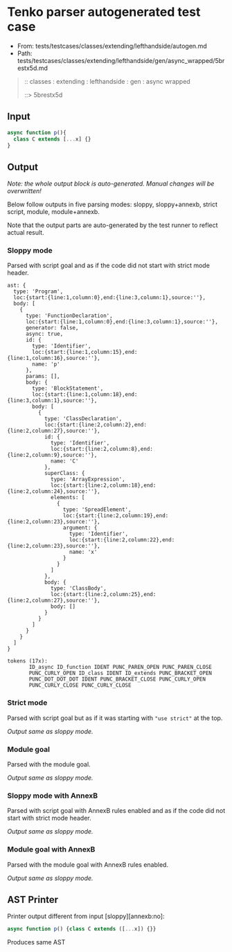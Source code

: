 # Tenko parser autogenerated test case

- From: tests/testcases/classes/extending/lefthandside/autogen.md
- Path: tests/testcases/classes/extending/lefthandside/gen/async_wrapped/5brestx5d.md

> :: classes : extending : lefthandside : gen : async wrapped
>
> ::> 5brestx5d

## Input


`````js
async function p(){
  class C extends [...x] {}
}
`````

## Output

_Note: the whole output block is auto-generated. Manual changes will be overwritten!_

Below follow outputs in five parsing modes: sloppy, sloppy+annexb, strict script, module, module+annexb.

Note that the output parts are auto-generated by the test runner to reflect actual result.

### Sloppy mode

Parsed with script goal and as if the code did not start with strict mode header.

`````
ast: {
  type: 'Program',
  loc:{start:{line:1,column:0},end:{line:3,column:1},source:''},
  body: [
    {
      type: 'FunctionDeclaration',
      loc:{start:{line:1,column:0},end:{line:3,column:1},source:''},
      generator: false,
      async: true,
      id: {
        type: 'Identifier',
        loc:{start:{line:1,column:15},end:{line:1,column:16},source:''},
        name: 'p'
      },
      params: [],
      body: {
        type: 'BlockStatement',
        loc:{start:{line:1,column:18},end:{line:3,column:1},source:''},
        body: [
          {
            type: 'ClassDeclaration',
            loc:{start:{line:2,column:2},end:{line:2,column:27},source:''},
            id: {
              type: 'Identifier',
              loc:{start:{line:2,column:8},end:{line:2,column:9},source:''},
              name: 'C'
            },
            superClass: {
              type: 'ArrayExpression',
              loc:{start:{line:2,column:18},end:{line:2,column:24},source:''},
              elements: [
                {
                  type: 'SpreadElement',
                  loc:{start:{line:2,column:19},end:{line:2,column:23},source:''},
                  argument: {
                    type: 'Identifier',
                    loc:{start:{line:2,column:22},end:{line:2,column:23},source:''},
                    name: 'x'
                  }
                }
              ]
            },
            body: {
              type: 'ClassBody',
              loc:{start:{line:2,column:25},end:{line:2,column:27},source:''},
              body: []
            }
          }
        ]
      }
    }
  ]
}

tokens (17x):
       ID_async ID_function IDENT PUNC_PAREN_OPEN PUNC_PAREN_CLOSE
       PUNC_CURLY_OPEN ID_class IDENT ID_extends PUNC_BRACKET_OPEN
       PUNC_DOT_DOT_DOT IDENT PUNC_BRACKET_CLOSE PUNC_CURLY_OPEN
       PUNC_CURLY_CLOSE PUNC_CURLY_CLOSE
`````

### Strict mode

Parsed with script goal but as if it was starting with `"use strict"` at the top.

_Output same as sloppy mode._

### Module goal

Parsed with the module goal.

_Output same as sloppy mode._

### Sloppy mode with AnnexB

Parsed with script goal with AnnexB rules enabled and as if the code did not start with strict mode header.

_Output same as sloppy mode._

### Module goal with AnnexB

Parsed with the module goal with AnnexB rules enabled.

_Output same as sloppy mode._

## AST Printer

Printer output different from input [sloppy][annexb:no]:

````js
async function p() {class C extends ([...x]) {}}
````

Produces same AST
